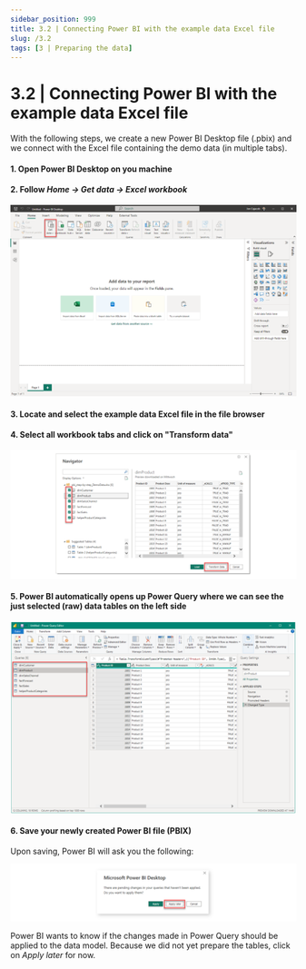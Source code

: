 ```yaml
---
sidebar_position: 999
title: 3.2 | Connecting Power BI with the example data Excel file
slug: /3.2
tags: [3 | Preparing the data]
---
```


# 3.2 | Connecting Power BI with the example data Excel file

With the following steps, we create a new Power BI Desktop file (.pbix) and we connect with the Excel file containing the demo data (in multiple tabs). 

#### 1. Open Power BI Desktop on you machine

#### 2. Follow *Home → Get data → Excel workbook*

![03-1](/img/img_book_03-1.png)

#### 3. Locate and select the example data Excel file in the file browser

#### 4. Select all workbook tabs and click on "Transform data"

![03-2](/img/img_book_03-2.png)

#### 5. Power BI automatically opens up Power Query where we can see the just selected (raw) data tables on the left side

![03-3](/img/img_book_03-3.png)

#### 6. Save your newly created Power BI file (PBIX)

Upon saving, Power BI will ask you the following:

![03-34](/img/img_book_03-34.png)

Power BI wants to know if the changes made in Power Query should be applied to the data model. Because we did not yet prepare the tables, click on *Apply later* for now.